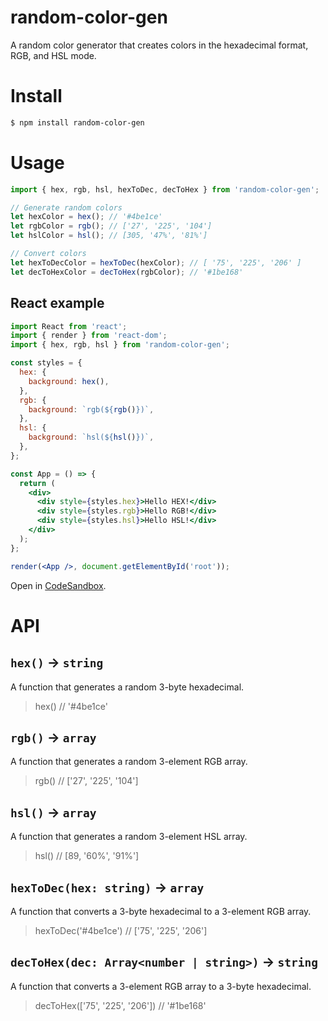 # random-color-gen

A random color generator that creates colors in the hexadecimal format, RGB, and HSL mode.

# Install

```sh
$ npm install random-color-gen
```

# Usage

```js
import { hex, rgb, hsl, hexToDec, decToHex } from 'random-color-gen';

// Generate random colors
let hexColor = hex(); // '#4be1ce'
let rgbColor = rgb(); // ['27', '225', '104']
let hslColor = hsl(); // [305, '47%', '81%']

// Convert colors
let hexToDecColor = hexToDec(hexColor); // [ '75', '225', '206' ]
let decToHexColor = decToHex(rgbColor); // '#1be168'
```

## React example

```jsx
import React from 'react';
import { render } from 'react-dom';
import { hex, rgb, hsl } from 'random-color-gen';

const styles = {
  hex: {
    background: hex(),
  },
  rgb: {
    background: `rgb(${rgb()})`,
  },
  hsl: {
    background: `hsl(${hsl()})`,
  },
};

const App = () => {
  return (
    <div>
      <div style={styles.hex}>Hello HEX!</div>
      <div style={styles.rgb}>Hello RGB!</div>
      <div style={styles.hsl}>Hello HSL!</div>
    </div>
  );
};

render(<App />, document.getElementById('root'));
```

Open in [CodeSandbox](https://codesandbox.io/s/j2o8z2py85).

# API

## `hex()` -> `string`

A function that generates a random 3-byte hexadecimal.

> hex() // '#4be1ce'

## `rgb()` -> `array`

A function that generates a random 3-element RGB array.

> rgb() // ['27', '225', '104']

## `hsl()` -> `array`

A function that generates a random 3-element HSL array.

> hsl() // [89, '60%', '91%']

## `hexToDec(hex: string)` -> `array`

A function that converts a 3-byte hexadecimal to a 3-element RGB array.

> hexToDec('#4be1ce') // ['75', '225', '206']

## `decToHex(dec: Array<number | string>)` -> `string`

A function that converts a 3-element RGB array to a 3-byte hexadecimal.

> decToHex(['75', '225', '206']) // '#1be168'
